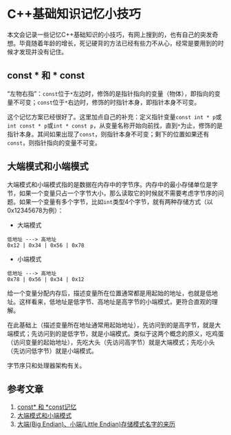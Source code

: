 # C++基础知识记忆小技巧

本文会记录一些记忆C++基础知识的小技巧，有网上搜到的，也有自己的突发奇想。毕竟随着年龄的增长，死记硬背的方法已经有些力不从心，经常是要用到的时候才发现并没有记住。

## const * 和 * const
“左物右指”：`const`位于`*`左边时，修饰的是指针指向的变量（物体），即指向的变量不可变；`const`位于`*`右边时，修饰的时指针本身，即指针本身不可变。

这个记忆方案已经很好了。这里加点自己的补充：定义指针变量`const int * p`或`int const * p`或`int * const p`，从变量名称开始向前找，直到`*`为止，修饰的是指针本身。其间如果出现了`const`，则指针本身不可变；剩下的位置如果还有`const`，则指针指向的变量不可变。

## 大端模式和小端模式
大端模式和小端模式指的是数据在内存中的字节序。内存中的最小存储单位是字节，如果一个变量只占一个字节大小，那么读取它的时候就不需要考虑字节序的问题。如果一个变量有多个字节，比如`int`类型4个字节，就有两种存储方式（以0x12345678为例）：
- 大端模式
```
低地址 ---> 高地址
0x12 | 0x34 | 0x56 | 0x78
```
- 小端模式
```
低地址 ---> 高地址
0x78 | 0x56 | 0x34 | 0x12
```
给一个变量分配内存后，描述变量所在位置通常都是用起始的地址，也就是低地址。这样看来，低地址是低字节、高地址是高字节的小端模式，更符合直观的理解。

在此基础上（描述变量所在地址通常用起始地址），先访问到的是高字节，就是大端模式；先访问到的是低字节，就是小端模式。类似于这两个概念的原义，吃鸡蛋（访问变量的起始地址），先吃大头（先访问高字节）就是大端模式；先吃小头（先访问低字节）就是小端模式。

字节序只和处理器架构有关。

## 参考文章
1. [const* 和 *const记忆](https://blog.csdn.net/u011304615/article/details/72629912)
2. [大端模式和小端模式](https://zhuanlan.zhihu.com/p/97821726)
3. [大端(Big Endian)、小端(Little Endian)存储模式名字的来历](https://blog.csdn.net/Cashey1991/article/details/8221085)
